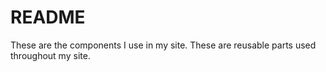 # README

These are the components I use in my site. These are reusable parts used
throughout my site.
